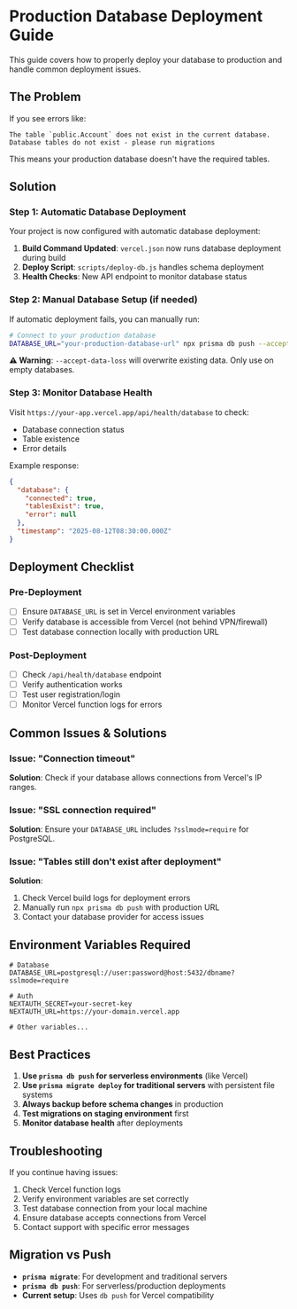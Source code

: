 # Production Database Deployment Guide

This guide covers how to properly deploy your database to production and handle common deployment issues.

## The Problem

If you see errors like:

```
The table `public.Account` does not exist in the current database.
Database tables do not exist - please run migrations
```

This means your production database doesn't have the required tables.

## Solution

### Step 1: Automatic Database Deployment

Your project is now configured with automatic database deployment:

1. **Build Command Updated**: `vercel.json` now runs database deployment during build
2. **Deploy Script**: `scripts/deploy-db.js` handles schema deployment
3. **Health Checks**: New API endpoint to monitor database status

### Step 2: Manual Database Setup (if needed)

If automatic deployment fails, you can manually run:

```bash
# Connect to your production database
DATABASE_URL="your-production-database-url" npx prisma db push --accept-data-loss
```

**⚠️ Warning**: `--accept-data-loss` will overwrite existing data. Only use on empty databases.

### Step 3: Monitor Database Health

Visit `https://your-app.vercel.app/api/health/database` to check:

- Database connection status
- Table existence
- Error details

Example response:

```json
{
  "database": {
    "connected": true,
    "tablesExist": true,
    "error": null
  },
  "timestamp": "2025-08-12T08:30:00.000Z"
}
```

## Deployment Checklist

### Pre-Deployment

- [ ] Ensure `DATABASE_URL` is set in Vercel environment variables
- [ ] Verify database is accessible from Vercel (not behind VPN/firewall)
- [ ] Test database connection locally with production URL

### Post-Deployment

- [ ] Check `/api/health/database` endpoint
- [ ] Verify authentication works
- [ ] Test user registration/login
- [ ] Monitor Vercel function logs for errors

## Common Issues & Solutions

### Issue: "Connection timeout"

**Solution**: Check if your database allows connections from Vercel's IP ranges.

### Issue: "SSL connection required"

**Solution**: Ensure your `DATABASE_URL` includes `?sslmode=require` for PostgreSQL.

### Issue: "Tables still don't exist after deployment"

**Solution**:

1. Check Vercel build logs for deployment errors
2. Manually run `npx prisma db push` with production URL
3. Contact your database provider for access issues

## Environment Variables Required

```env
# Database
DATABASE_URL=postgresql://user:password@host:5432/dbname?sslmode=require

# Auth
NEXTAUTH_SECRET=your-secret-key
NEXTAUTH_URL=https://your-domain.vercel.app

# Other variables...
```

## Best Practices

1. **Use `prisma db push` for serverless environments** (like Vercel)
2. **Use `prisma migrate deploy` for traditional servers** with persistent file systems
3. **Always backup before schema changes** in production
4. **Test migrations on staging environment** first
5. **Monitor database health** after deployments

## Troubleshooting

If you continue having issues:

1. Check Vercel function logs
2. Verify environment variables are set correctly
3. Test database connection from your local machine
4. Ensure database accepts connections from Vercel
5. Contact support with specific error messages

## Migration vs Push

- **`prisma migrate`**: For development and traditional servers
- **`prisma db push`**: For serverless/production deployments
- **Current setup**: Uses `db push` for Vercel compatibility
